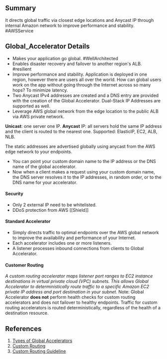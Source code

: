 ## Summary
It directs global traffic via closest edge locations and Anycast IP through internal Amazon network to improve performance and stability.  #AWSService 
## Global_Accelerator Details
- Makes your application go global. #WellArchitected 
- Enables disaster recovery and failover to another region's ALB. #resilient  
- Improve performance and stability. Application is deployed in one region, however there are users all over the world. How can global users work on the app without going through the Internet across so many hops? To minimize latency.
- Two Anycast IPv4 addresses are created and a DNS entry are provided with the creation of the Global Accelerator. Dual-Stack IP Addresses are supported as well.
- Leverage AWS global network from the edge location to the public ALB via AWS private network. 

**Unicast**: one server one IP.
**Anycast** IP: all servers hold the same IP address and the client is routed to the nearest one.
Supported: ElasticIP, EC2, ALB, NLB.

The static addresses are advertised globally using anycast from the AWS edge network to your endpoints.
- You can point your custom domain name to the IP address or the DNS name of the global accelerator.
- Now when a client makes a request using your custom domain name, the DNS server resolves it to the IP addresses, in random order, or to the DNS name for your accelerator.
#### Security
- Only 2 external IP need to be whitelisted.
- DDoS protection from AWS [[Shield]]
#### Standard Accelerator
- Simply directs traffic to optimal endpoints over the AWS global network to improve the availability and performance of your Internet.
- Each accelerator includes one or more listeners. 
- A listener processes inbound connections from clients to Global Accelerator.
#### Customer Routing
*A custom routing accelerator maps listener port ranges to EC2 instance destinations in virtual private cloud (VPC) subnets. This allows Global Accelerator to deterministically route traffic to a specific Amazon EC2 private IP address and port destination in your subnet.*
Note: Global Accelerator **does not** perform health checks for custom routing accelerators and does not failover to healthy endpoints. Traffic for custom routing accelerators is routed deterministically, regardless of the health of a destination resource.
## References

1. [Types of Global Accelerators](https://docs.aws.amazon.com/global-accelerator/latest/dg/introduction-accelerator-types.html)
2. [Custom Routing](https://docs.aws.amazon.com/global-accelerator/latest/dg/about-custom-routing-how-it-works.html)
3. [Custom Routing Guideline](https://docs.aws.amazon.com/global-accelerator/latest/dg/about-custom-routing-guidelines.html)